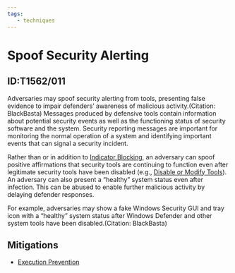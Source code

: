 ```yaml
---
tags:
   - techniques
---
```

# Spoof Security Alerting
## ID:T1562/011
Adversaries may spoof security alerting from tools, presenting false evidence to impair defenders’ awareness of malicious activity.(Citation: BlackBasta) Messages produced by defensive tools contain information about potential security events as well as the functioning status of security software and the system. Security reporting messages are important for monitoring the normal operation of a system and identifying important events that can signal a security incident.

Rather than or in addition to [Indicator Blocking](techniques/T1562/006), an adversary can spoof positive affirmations that security tools are continuing to function even after legitimate security tools have been disabled (e.g., [Disable or Modify Tools](techniques/T1562/001)). An adversary can also present a “healthy” system status even after infection. This can be abused to enable further malicious activity by delaying defender responses.

For example, adversaries may show a fake Windows Security GUI and tray icon with a “healthy” system status after Windows Defender and other system tools have been disabled.(Citation: BlackBasta)
## Mitigations
* [Execution Prevention](mitigations/M1038)
